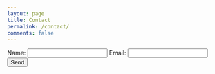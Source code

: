 ```yaml
---
layout: page
title: Contact
permalink: /contact/
comments: false
---
```


<form action="https://formspree.io/jus@envyserve.com"
      method="POST">
   Name: <input type="text" name="name">
   Email: <input type="email" name="_replyto">
    <input type="submit" class="smallbutton lightgray left" value="Send">
</form>
